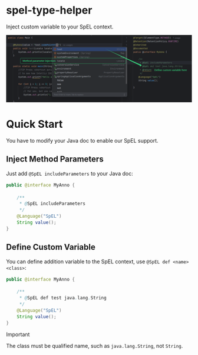# spel-type-helper

Inject custom variable to your SpEL context.

![Usage](image/usage.png)

# Quick Start

You have to modify your Java doc to enable our SpEL support.

## Inject Method Parameters

Just add `@SpEL includeParameters` to your Java doc:

```java
public @interface MyAnno {

    /**
     * @SpEL includeParameters
     */
    @Language("SpEL")
    String value();
}
```

## Define Custom Variable

You can define addition variable to the SpEL context, use `@SpEL def <name> <class>`:

```java
public @interface MyAnno {

    /**
     * @SpEL def test java.lang.String
     */
    @Language("SpEL")
    String value();
}
```

> [!IMPORTANT]  
> The class must be qualified name, such as `java.lang.String`, not `String`.